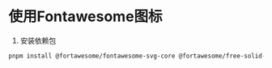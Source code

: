 # 使用Fontawesome图标

1. 安装依赖包

```bash
pnpm install @fortawesome/fontawesome-svg-core @fortawesome/free-solid-svg-icons @fortawesome/vue-fontawesome
```
